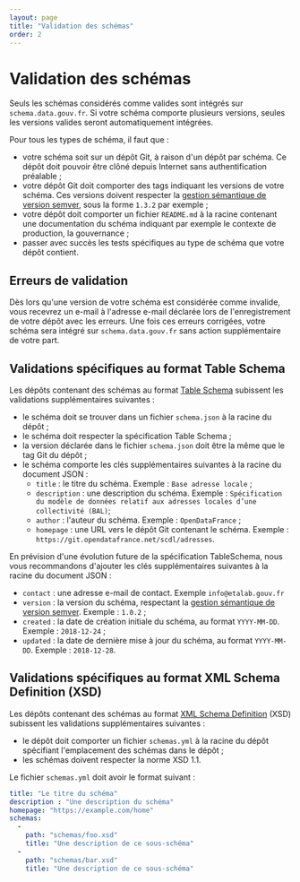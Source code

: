 ```yaml
---
layout: page
title: "Validation des schémas"
order: 2
---
```

# Validation des schémas
Seuls les schémas considérés comme valides sont intégrés sur `schema.data.gouv.fr`. Si votre schéma comporte plusieurs versions, seules les versions valides seront automatiquement intégrées.

Pour tous les types de schéma, il faut que :
- votre schéma soit sur un dépôt Git, à raison d'un dépôt par schéma. Ce dépôt doit pouvoir être clôné depuis Internet sans authentification préalable ;
- votre dépôt Git doit comporter des tags indiquant les versions de votre schéma. Ces versions doivent respecter la [gestion sémantique de version semver](https://semver.org/lang/fr/), sous la forme `1.3.2` par exemple ;
- votre dépôt doit comporter un fichier `README.md` à la racine contenant une documentation du schéma indiquant par exemple le contexte de production, la gouvernance ;
- passer avec succès les tests spécifiques au type de schéma que votre dépôt contient.

## Erreurs de validation
Dès lors qu'une version de votre schéma est considérée comme invalide, vous recevrez un e-mail à l'adresse e-mail déclarée lors de l'enregistrement de votre dépôt avec les erreurs. Une fois ces erreurs corrigées, votre schéma sera intégré sur `schema.data.gouv.fr` sans action supplémentaire de votre part.

## Validations spécifiques au format Table Schema
Les dépôts contenant des schémas au format [Table Schema](https://frictionlessdata.io/specs/table-schema/) subissent les validations supplémentaires suivantes :

- le schéma doit se trouver dans un fichier `schema.json` à la racine du dépôt ;
- le schéma doit respecter la spécification Table Schema ;
- la version déclarée dans le fichier `schema.json` doit être la même que le tag Git du dépôt ;
- le schéma comporte les clés supplémentaires suivantes à la racine du document JSON :
    + `title` : le titre du schéma. Exemple : `Base adresse locale` ;
    + `description` : une description du schéma. Exemple : `Spécification du modèle de données relatif aux adresses locales d’une collectivité (BAL)`;
    + `author` : l'auteur du schéma. Exemple : `OpenDataFrance` ;
    + `homepage` : une URL vers le dépôt Git contenant le schéma. Exemple : `https://git.opendatafrance.net/scdl/adresses`.

En prévision d'une évolution future de la spécification TableSchema, nous vous recommandons d'ajouter les clés supplémentaires suivantes à la racine du document JSON :
- `contact` : une adresse e-mail de contact. Exemple `info@etalab.gouv.fr`
- `version` : la version du schéma, respectant la [gestion sémantique de version semver](https://semver.org/lang/fr/). Exemple : `1.0.2` ;
- `created` : la date de création initiale du schéma, au format `YYYY-MM-DD`. Exemple : `2018-12-24` ;
- `updated` : la date de dernière mise à jour du schéma, au format `YYYY-MM-DD`. Exemple : `2018-12-28`.

## Validations spécifiques au format XML Schema Definition (XSD)
Les dépôts contenant des schémas au format [XML Schema Definition](https://www.w3.org/TR/xmlschema11-1/) (XSD) subissent les validations supplémentaires suivantes :

- le dépôt doit comporter un fichier `schemas.yml` à la racine du dépôt spécifiant l'emplacement des schémas dans le dépôt ;
- les schémas doivent respecter la norme XSD 1.1.

Le fichier `schemas.yml` doit avoir le format suivant :
```yaml
title: "Le titre du schéma"
description : "Une description du schéma"
homepage: "https://example.com/home"
schemas:
  -
    path: "schemas/foo.xsd"
    title: "Une description de ce sous-schéma"
  -
    path: "schemas/bar.xsd"
    title: "Une description de ce sous-schéma"
```
